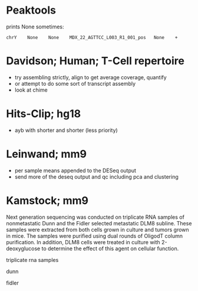 Peaktools
==============================================================================

prints None sometimes:
    
    chrY	None	None	MDX_22_AGTTCC_L003_R1_001_pos	None	+

Davidson; Human; T-Cell repertoire
==============================================================================

* try assembling strictly, align to get average coverage, quantify
* or attempt to do some sort of transcript assembly
* look at chime


Hits-Clip; hg18
==============================================================================

* ayb with shorter and shorter (less priority)


Leinwand; mm9
==============================================================================

* per sample means appended to the DESeq output
* send more of the deseq output and qc including pca and clustering


Kamstock; mm9
==============================================================================

Next generation sequencing was conducted on triplicate RNA samples of 
nonmetastatic Dunn and the Fidler selected metastatic DLM8 subline. These 
samples were extracted from both cells grown in culture and tumors grown in 
mice. The samples were purified using dual rounds of OligodT column 
purification. In addition, DLM8 cells were treated in culture with 
2-deoxyglucose to determine the effect of this agent on cellular function.

triplicate rna samples

dunn

fidler